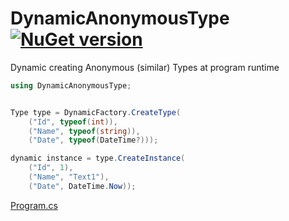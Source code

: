 # DynamicAnonymousType [![NuGet version](https://badge.fury.io/nu/DynamicAnonymousType.svg?v101)](http://badge.fury.io/nu/DynamicAnonymousType)
Dynamic creating Anonymous (similar) Types at program runtime

```C#
using DynamicAnonymousType;


Type type = DynamicFactory.CreateType(
    ("Id", typeof(int)),
    ("Name", typeof(string)),
    ("Date", typeof(DateTime?)));

dynamic instance = type.CreateInstance(
    ("Id", 1),
    ("Name", "Text1"),
    ("Date", DateTime.Now));
```
[Program.cs](https://github.com/mustaddon/DynamicAnonymousType/tree/main/Examples/Program.cs)
